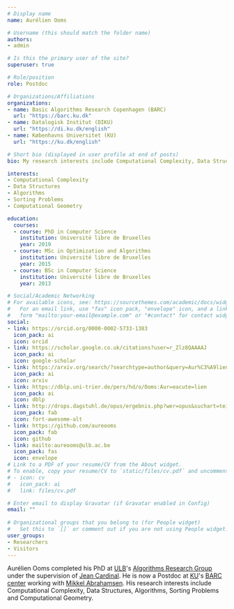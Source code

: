 ```yaml
---
# Display name
name: Aurélien Ooms

# Username (this should match the folder name)
authors:
- admin

# Is this the primary user of the site?
superuser: true

# Role/position
role: Postdoc

# Organizations/Affiliations
organizations:
- name: Basic Algorithms Research Copenhagen (BARC)
  url: "https://barc.ku.dk"
- name: Datalogisk Institut (DIKU)
  url: "https://di.ku.dk/english"
- name: Københavns Universitet (KU)
  url: "https://ku.dk/english"

# Short bio (displayed in user profile at end of posts)
bio: My research interests include Computational Complexity, Data Structures, Algorithms, Sorting Problems and Computational Geometry.

interests:
- Computational Complexity
- Data Structures
- Algorithms
- Sorting Problems
- Computational Geometry

education:
  courses:
  - course: PhD in Computer Science
    institution: Université libre de Bruxelles
    year: 2019
  - course: MSc in Optimization and Algorithms
    institution: Université libre de Bruxelles
    year: 2015
  - course: BSc in Computer Science
    institution: Université libre de Bruxelles
    year: 2013

# Social/Academic Networking
# For available icons, see: https://sourcethemes.com/academic/docs/widgets/#icons
#   For an email link, use "fas" icon pack, "envelope" icon, and a link in the
#   form "mailto:your-email@example.com" or "#contact" for contact widget.
social:
- link: https://orcid.org/0000-0002-5733-1383
  icon_pack: ai
  icon: orcid
- link: https://scholar.google.co.uk/citations?user=r_Zlz8QAAAAJ
  icon_pack: ai
  icon: google-scholar
- link: https://arxiv.org/search/?searchtype=author&query=Aur%C3%A9lien+Ooms&abstracts=show&size=200&order=-submitted_date
  icon_pack: ai
  icon: arxiv
- link: https://dblp.uni-trier.de/pers/hd/o/Ooms:Aur=eacute=lien
  icon_pack: ai
  icon: dblp
- link: http://drops.dagstuhl.de/opus/ergebnis.php?wer=opus&suchart=teil&Lines_Displayed=10&sort=o.date_year+DESC%2C+o.title&suchfeld1=oa.person&suchwert1=Ooms%2C+Aur%E9lien
  icon_pack: fab
  icon: fort-awesome-alt
- link: https://github.com/aureooms
  icon_pack: fab
  icon: github
- link: mailto:aureooms@ulb.ac.be
  icon_pack: fas
  icon: envelope
# Link to a PDF of your resume/CV from the About widget.
# To enable, copy your resume/CV to `static/files/cv.pdf` and uncomment the lines below.  
# - icon: cv
#   icon_pack: ai
#   link: files/cv.pdf

# Enter email to display Gravatar (if Gravatar enabled in Config)
email: ""
  
# Organizational groups that you belong to (for People widget)
#   Set this to `[]` or comment out if you are not using People widget.  
user_groups:
- Researchers
- Visitors
---
```


Aurélien Ooms completed his PhD
at [ULB](https://ulb.be/en)'s
[Algorithms Research Group](https://algo.ulb.be)
under the supervision of
[Jean Cardinal](http://homepages.ulb.ac.be/~jcardin).
He is now a Postdoc at [KU](https://ku.dk/english)'s
[BARC center](https://barc.ku.dk)
working with [Mikkel Abrahamsen](https://sites.google.com/site/mikkelabrahamsen).
His research interests include
Computational Complexity,
Data Structures,
Algorithms,
Sorting Problems
and
Computational Geometry.
